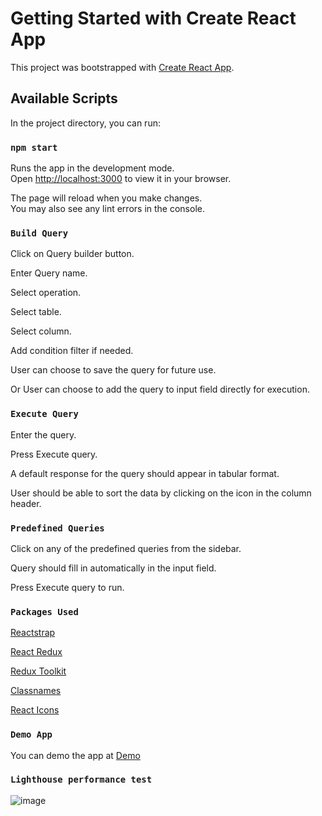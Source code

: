 # Getting Started with Create React App

This project was bootstrapped with [Create React App](https://github.com/facebook/create-react-app).

## Available Scripts

In the project directory, you can run:

### `npm start`

Runs the app in the development mode.\
Open [http://localhost:3000](http://localhost:3000) to view it in your browser.

The page will reload when you make changes.\
You may also see any lint errors in the console.

### `Build Query`

Click on Query builder button.

Enter Query name.

Select operation.

Select table.

Select column.

Add condition filter if needed.

User can choose to save the query for future use.

Or User can choose to add the query to input field directly for execution.

### `Execute Query`

Enter the query.

Press Execute query.

A default response for the query should appear in tabular format.

User should be able to sort the data by clicking on the icon in the column header.

### `Predefined Queries`

Click on any of the predefined queries from the sidebar.

Query should fill in automatically in the input field.

Press Execute query to run.

### `Packages Used`

[Reactstrap](https://github.com/reactstrap/reactstrap)

[React Redux](https://github.com/reduxjs/react-redux)

[Redux Toolkit](https://github.com/reduxjs/redux-toolkit)

[Classnames](https://github.com/JedWatson/classnames)

[React Icons](https://github.com/react-icons/react-icons)

### `Demo App`

You can demo the app at
[Demo](https://sql-data-viwer.surge.sh/)

### `Lighthouse performance test`
![image](https://github.com/ekridikriduck/sql-data-viewer/assets/47239331/ba5c76e7-7f6f-48fa-baf8-413e280fce14)


